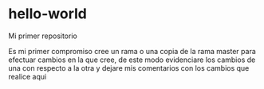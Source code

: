 # hello-world
Mi primer repositorio

Es mi primer compromiso cree un rama o una copia de la rama master para efectuar cambios
en la que cree, de este modo evidenciare los cambios de una con respecto a la otra y dejare 
mis comentarios con los cambios que realice aqui
